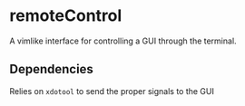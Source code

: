 # remoteControl

A vimlike interface for controlling a GUI through the terminal.

## Dependencies

Relies on `xdotool` to send the proper signals to the GUI
